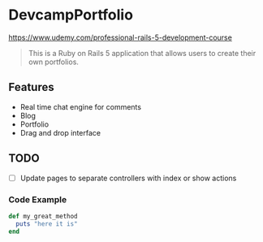 # DevcampPortfolio

https://www.udemy.com/professional-rails-5-development-course

> This is a Ruby on Rails 5 application that allows users to create their own
  portfolios.

## Features

- Real time chat engine for comments
- Blog
- Portfolio
- Drag and drop interface

## TODO

- [ ] Update pages to separate controllers with index or show actions

### Code Example

```ruby
def my_great_method
  puts "here it is"
end
```
